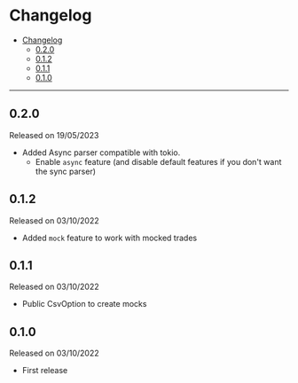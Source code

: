 # Changelog

- [Changelog](#changelog)
  - [0.2.0](#020)
  - [0.1.2](#012)
  - [0.1.1](#011)
  - [0.1.0](#010)

---

## 0.2.0

Released on 19/05/2023

- Added Async parser compatible with tokio.
  - Enable `async` feature (and disable default features if you don't want the sync parser)

## 0.1.2

Released on 03/10/2022

- Added `mock` feature to work with mocked trades

## 0.1.1

Released on 03/10/2022

- Public CsvOption to create mocks

## 0.1.0

Released on 03/10/2022

- First release
